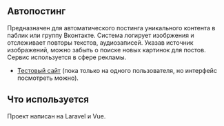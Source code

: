
## Автопостинг

Предназначен для автоматического постинга уникального контента в паблик или группу Вконтакте. Система логирует изобржения и отслеживает повторы текстов, аудиозаписей. Указав источник изображений, можно забыть о поиске новых картинок для постов. Сервис используется в сфере рекламы. 

- [Тестовый сайт](https://nicepost.ru) (пока только на одного пользователя, но интерфейс посмотреть можно).

## Что используется

Проект написан на Laravel и Vue.
